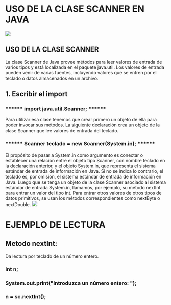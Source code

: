 # USO DE LA CLASE SCANNER EN JAVA
![](https://lh3.googleusercontent.com/dsmDXAYUq3FvJknYp3JEm3hDcdxq3I6bzB29SDR2JE2eKwsVr3EOAiLn9XuAQ11QaDlyWS9lPi0OU_Regixl8luFHiX5o2YRKixTp_eubrXjv3fT7cnV22FMxtJ1Rrd0FYHIVvbil--YDt8h0DtD7G8sKeD7nEozP3Q6nlHHBG-8LpWW4UrADu0P8C2TF8WlAnLKC0DjVblAQpmfhrN-JBAsSz6Y7YdGqgdH-Js1aE_xgu7KmWxYaQsm56VPFlnUnHcWJfxp2t4rNTTZEqxdbwefC1TUig4wFL_blMiiIyVK3o5IGQ-NmKNiZqBjc0kaSzTLbsYrnbnFIHDHw2N0JP0Q-4q5qVH8p_AQ0sWGr6mILb4jAY2XKtCG70_ET3WyHsZsDddLPrBFnH2T5gBdsSaSmf8r7wb7diQduGNN2tfGSJHF4jJ_5cRnPd82nfv2yxDfJPF6xtjxqaOsWo0zfm8Sw0AQzhRU3_slAGrzRmJug1TLHWqoolf1jJcAqJ8cv8qmrsRUT_Zpa_xlfK0jRgy4BjpsdgjcwneD1WYD0qDfqjgIzTCoVkmgAWrsC8Gu0UVtAs6Gi4UMSCAwdrHjNXnrw8-0wS96YL2d0Rdz696oi4pN16lQ=w475-h287-no)
## USO DE LA CLASE SCANNER
La clase Scanner de Java provee métodos para leer valores de entrada de varios tipos y está localizada en el paquete java.util. Los valores de entrada pueden venir de varias fuentes, incluyendo valores que se entren por el teclado o datos almacenados en un archivo.
## 1. Escribir el import
### ****** import java.util.Scanner; ******
Para utilizar esa clase tenemos que crear primero un objeto de ella para poder invocar sus métodos. La siguiente declaración crea un objeto de la clase Scanner que lee valores de entrada del teclado.
### ****** Scanner teclado = new Scanner(System.in); ******
El propósito de pasar a System.in como argumento es conectar o establecer una relación entre el objeto tipo Scanner, con nombre teclado en la declaración anterior, y el objeto System.in, que representa el sistema estándar de entrada de información en Java. Si no se indica lo contrario, el teclado es, por omisión, el sistema estándar de entrada de información en Java.
Luego que se tenga un objeto de la clase Scanner asociado al sistema estándar de entrada System.in, llamamos, por ejemplo, su método nextInt para entrar un valor del tipo int. Para entrar otros valores de otros tipos de datos primitivos, se usan los métodos correspondientes como nextByte o nextDouble.
![](https://lh3.googleusercontent.com/UdLhD9f2teZ628LmPvnb4H5OQm39miaQpPIdIwZMmUZ8yTLROHB9ZqNJcodui9tilrehpnGuGed66bZIX7hTK-yDmSKJxMcvlXATO-dvTHAS8HULQIE_cwMFNDr8-VSJtyvl-uiqSagiHuIdC3YVFF-Wy3u1Btg6goMJjJcHEi_Xlfj_0ZgMH0Uy3Go-rtGKmrzLGC4Tyz6xjzFA-Xl92Tr7TXyU_yO32HBIvrOtGeZgm6lZ6oZyaR1j7LIZWwpPUFipRsnPiMD1y9G6a7ibgyLIaoQ2frYi9dhuti6Nj2jDrrhKpw2UDPw87bZv0FTFusWa_LT_3_UzXMk28jqOZBdm4qRle_mPW0zeAsnB-xRnbZ6lXOUMHFUfX5TUF4OOFAgw2N5Xu5JygaBtxnKfiAxvuhwQcPjpZujEsMcpzqu1omi15v2Iti-wD3AaSsLjjI0L8wprsuPB9v-Ua7g6uXMbqonwIfb9UR-JnoT_d_tg0dmvCC-u2GPA5h2kTrZyUXEED1Fy2NIJxQO9yCDvlcQMGBN6BmQUfWeA9MTLUX4rUTWfA4NSV7-79ZiGhfT8oyskZEGXOpiZamzpjkfKCvZ7GKHww4ZWxk8LmP1puWU4Qkc8VIXN=w688-h244-no)
# EJEMPLO DE LECTURA
## Metodo nextInt:
Da lectura por teclado de un número entero.
### int n;
### System.out.print("Introduzca un número entero: ");
### n = sc.nextInt();